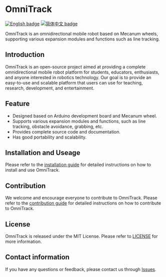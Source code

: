 # OmniTrack

[![English badge](https://img.shields.io/badge/%E8%8B%B1%E6%96%87-English-blue)](./README.md)
[![简体中文 badge](https://img.shields.io/badge/%E7%AE%80%E4%BD%93%E4%B8%AD%E6%96%87-Simplified%20Chinese-green)](./README-zh_cn.md)

OmniTrack is an omnidirectional mobile robot based on Mecanum wheels, supporting various expansion modules and functions such as line tracking.

Introduction
--

OmniTrack is an open-source project aimed at providing a complete omnidirectional mobile robot platform for students, educators, enthusiasts, and anyone interested in robotics technology. Our goal is to provide an easy-to-use and scalable platform that users can use for teaching, research, development, and entertainment.

Feature
--

* Designed based on Arduino development board and Mecanum wheel.
* Supports various expansion modules and functions, such as line tracking, obstacle avoidance, grabbing, etc.
* Provides complete source code and documentation.
* Has good portability and scalability.

Installation and Useage
--

Please refer to the [installation guide](https://github.com/yourusername/OmniTrack/wiki/Installation) for detailed instructions on how to install and use OmniTrack.

Contribution
--

We welcome and encourage everyone to contribute to OmniTrack. Please refer to the [contribution guide](https://github.com/yourusername/OmniTrack/blob/main/CONTRIBUTING.md) for detailed instructions on how to contribute to OmniTrack.

License
---

OmniTrack is released under the MIT License. Please refer to [LICENSE](https://github.com/yourusername/OmniTrack/blob/main/LICENSE) for more information.

Contact information
----

If you have any questions or feedback, please contact us through [Issues](https://github.com/yourusername/OmniTrack/issues).

